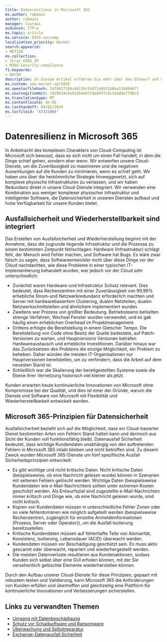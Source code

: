 ```yaml
---
title: Datenresilienz in Microsoft 365
ms.author: robmazz
author: robmazz
manager: laurawi
audience: ITPro
ms.topic: article
ms.service: O365-seccomp
localization_priority: Normal
search.appverid:
- MET150
ms.collection:
- Strat_O365_IP
- M365-security-compliance
f1.keywords:
- NOCSH
description: In diesem Artikel erfahren Sie mehr über den Entwurf und die Grundsätze der Datenausfall Sicherheit und-Wiederherstellung in Microsoft 365.
ms.custom: seo-marvel-apr2020
ms.openlocfilehash: 2474417100c68139c53d71e6031bbbe13b994677
ms.sourcegitcommit: c029834c8a914b4e072de847fc4c3a3dde7790c5
ms.translationtype: MT
ms.contentlocale: de-DE
ms.lasthandoff: 09/02/2020
ms.locfileid: "47331884"
---
```

# <a name="data-resiliency-in-microsoft-365"></a>Datenresilienz in Microsoft 365

In Anbetracht des komplexen Charakters von Cloud-Computing ist Microsoft sich bewusst, dass es sich nicht um einen Fall handelt, in dem die Dinge schief gehen, sondern eher wenn. Wir entwerfen unsere Cloud-Dienste, um die Zuverlässigkeit zu maximieren und die negativen Auswirkungen auf die Kunden zu minimieren, wenn es schief geht. Wir haben uns über die herkömmliche Strategie hinweggesetzt, sich auf komplexe physische Infrastrukturen zu verlassen, und wir haben Redundanz direkt in unsere Cloud-Dienste integriert. Wir verwenden eine Kombination aus weniger komplexer physischer Infrastruktur und intelligenter Software, die Datensicherheit in unseren Diensten aufbaut und hohe Verfügbarkeit für unsere Kunden bietet. 

## <a name="resiliency-and-recoverability-are-built-in"></a>Ausfallsicherheit und Wiederherstellbarkeit sind integriert 

Das Erstellen von Ausfallsicherheit und Wiederherstellung beginnt mit der Annahme, dass die zugrunde liegende Infrastruktur und die Prozesse zu einem bestimmten Zeitpunkt fehlschlagen: Hardware (Infrastruktur) schlägt fehl, der Mensch wird Fehler machen, und Software hat Bugs. Es wäre zwar falsch zu sagen, dass Softwareentwickler nicht über diese Dinge vor der Cloud nachdachten, wie diese Probleme in einer typischen IT-Implementierung behandelt wurden, war jedoch vor der Cloud sehr unterschiedlich:

- Zunächst waren Hardware-und Infrastruktur Schutz relevant. Dies bedeutet, dass Rechenzentren mit einer Zuverlässigkeit von 99,99% erhebliche Strom-und Netzwerkredundanz erforderlich machten und Server mit hardwarebasiertem Clustering, dualen Netzteilen, dualen Netzwerkschnittstellen und ähnlichem implementiert wurden. 
- Zweitens war Prozess von größter Bedeutung. Betriebsteams behielten strenge Verfahren, Wechsel Fenster wurden verwendet, und es gab häufig einen erheblichen Overhead im Projektmanagement. 
- Drittens erfolgte die Bereitstellung in einem Gletscher Tempo. Die Bereitstellung von Code ohne Besitz der Quelle bedeutete, auf Patch-Versionen zu warten, und Hauptversions Versionen betrafen Hardwareaustausch und erhebliche Investitionen. Darüber hinaus war das Zurücksetzen des Problems die einzige Möglichkeit, ein Problem zu beheben. Daher würden die meisten IT-Organisationen nur Hauptversionen bereitstellen, um zu verhindern, dass die Arbeit auf dem neuesten Stand ist. 
- Schließlich war die Skalierung der bereitgestellten Systeme sowie die Ebene ihrer Vernetzung historisch viel kleiner als jetzt. 

Kunden erwarten heute kontinuierliche Innovationen von Microsoft ohne Kompromisse bei der Qualität, und dies ist einer der Gründe, warum die Dienste und Software von Microsoft mit Flexibilität und Wiederherstellbarkeit entwickelt werden. 

## <a name="microsoft-365-data-resiliency-principles"></a>Microsoft 365-Prinzipien für Datensicherheit

Ausfallsicherheit bezieht sich auf die Möglichkeit, dass ein Cloud-basierter Dienst bestimmten Arten von Fehlern Stand halten kann und dennoch aus Sicht der Kunden voll funktionsfähig bleibt. Datenausfall Sicherheit bedeutet, dass wichtige Kundendaten unabhängig von den auftretenden Fehlern in Microsoft 365 intakt bleiben und nicht betroffen sind. Zu diesem Zweck wurden Microsoft 365-Dienste um fünf spezifische Ausfall Sicherheitsprinzipien entwickelt:

- Es gibt wichtige und nicht kritische Daten. Nicht kritische Daten (beispielsweise, ob eine Nachricht gelesen wurde) können in Szenarien mit seltenen Fehlern gelöscht werden. Wichtige Daten (beispielsweise Kundendaten wie e-Mail-Nachrichten) sollten unter extremen Kosten geschützt werden. Als Entwurfsziel sind zugestellte e-Mail-Nachrichten immer kritisch und Dinge wie, ob eine Nachricht gelesen wurde, sind nicht kritisch. 
- Kopien von Kundendaten müssen in unterschiedliche Fehler Zonen oder so viele fehlerdomänen wie möglich aufgeteilt werden (beispielsweise Rechenzentren, zugänglich für einzelne Anmeldeinformationen (Prozess, Server oder Operator)), um die Ausfall Isolierung bereitzustellen. 
- Kritische Kundendaten müssen auf fehlerhafte Teile von Atomarität, Konsistenz, Isolierung, Lebensdauer (ACID) überwacht werden. 
- Kundendaten müssen vor Beschädigung geschützt sein. Es muss aktiv gescannt oder überwacht, repariert und wiederhergestellt werden. 
- Die meisten Datenverluste resultieren aus Kundenaktionen, sodass Kunden sich selbst über eine GUI erholen können, mit der Sie versehentlich gelöschte Elemente wiederherstellen können. 
 
Durch den Aufbau unserer Cloud-Dienste für diese Prinzipien, gepaart mit robustem testen und Validierung, kann Microsoft 365 die Anforderungen von Kunden erfüllen und übertreffen und gleichzeitig eine Plattform für kontinuierliche Innovationen und Verbesserungen sicherstellen. 

## <a name="related-links"></a>Links zu verwandten Themen

- [Umgang mit Datenbeschädigung](microsoft-365-dealing-with-data-corruption.md)
- [Schutz vor Schadsoftware und Ransomware](microsoft-365-malware-and-ransomware-protection.md)
- [Überwachung und Selbstreparatur](microsoft-365-monitoring-and-self-healing.md)
- [Exchange-Datenausfall Sicherheit](microsoft-365-exchange-data-resiliency.md)
